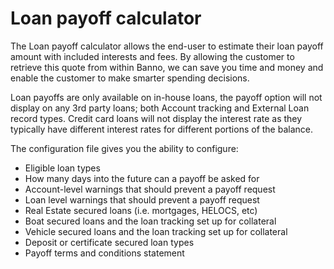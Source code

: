 # Loan payoff calculator
The Loan payoff calculator allows the end-user to estimate their loan payoff amount with included interests and fees. By allowing the customer to retrieve this quote from within Banno, we can save you time and money and enable the customer to make smarter spending decisions.

Loan payoffs are only available on in-house loans, the payoff option will not display on any 3rd party loans; both Account tracking and External Loan record types. Credit card loans will not display the interest rate as they typically have different interest rates for different portions of the balance.

The configuration file gives you the ability to configure: 
* Eligible loan types
* How many days into the future can a payoff be asked for
* Account-level warnings that should prevent a payoff request
* Loan level warnings that should prevent a payoff request
* Real Estate secured loans (i.e. mortgages, HELOCS, etc)
* Boat secured loans and the loan tracking set up for collateral
* Vehicle secured loans and the loan tracking set up for collateral
* Deposit or certificate secured loan types
* Payoff terms and conditions statement


